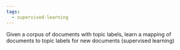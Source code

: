 ```yaml
---
tags:
  - supervised-learning
---
```

Given a corpus of documents with topic labels, learn a mapping of documents to topic labels for new documents (supervised learning)

